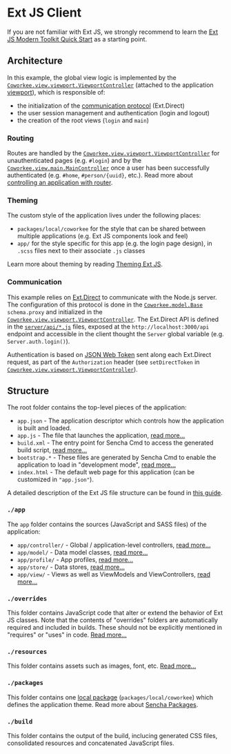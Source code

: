 # Ext JS Client
If you are not familiar with Ext JS, we strongly recommend to learn the [Ext JS Modern Toolkit Quick Start](http://docs.sencha.com/extjs/latest/guides/quick_start/introduction.html) as a starting point.

## Architecture
In this example, the global view logic is implemented by the [`Coworkee.view.viewport.ViewportController`](./app/view/viewport/ViewportController.js) (attached to the application [viewport](http://docs.sencha.com/extjs/latest/modern/Ext.Viewport.html)), which is responsible of:

- the initialization of the [communication protocol](#communication) (Ext.Direct)
- the user session management and authentication (login and logout) 
- the creation of the root views (`login` and `main`)

### Routing
Routes are handled by the [`Coworkee.view.viewport.ViewportController`](./app/view/viewport/ViewportController.js) for unauthenticated pages (e.g. `#login`) and by the [`Coworkee.view.main.MainController`](./app/view/main/MainController.js) once a user has been successfully authenticated (e.g. `#home`, `#person/{uuid}`, etc.). Read more about [controlling an application with router](http://docs.sencha.com/extjs/latest/guides/application_architecture/router.html).

### Theming
The custom style of the application lives under the following places:
- `packages/local/coworkee` for the style that can be shared between multiple applications (e.g. Ext JS components look and feel)
- `app/` for the style specific for this app (e.g. the login page design), in `.scss` files next to their associate `.js` classes

Learn more about theming by reading [Theming Ext JS](http://docs.sencha.com/extjs/latest/guides/core_concepts/theming.html).

### Communication
This example relies on [Ext.Direct](https://docs.sencha.com/extjs/latest/guides/backend_connectors/direct/specification.html) to communicate with the Node.js server. The configuration of this protocol is done in the [`Coworkee.model.Base`](./app/model/Base.js) `schema.proxy` and initialized in the [`Coworkee.view.viewport.ViewportController`](./app/view/viewport/ViewportController.js). The Ext.Direct API is defined in the [`server/api/*.js`](../server/api) files, exposed at the `http://localhost:3000/api` endpoint and accessible in the client thought the `Server` global variable (e.g. `Server.auth.login()`).

Authentication is based on [JSON Web Token](https://jwt.io/introduction/#how-do-json-web-tokens-work-) sent along each Ext.Direct request, as part of the `Authorization` header (see `setDirectToken` in [`Coworkee.view.viewport.ViewportController`](./app/view/viewport/ViewportController.js)).

## Structure
The root folder contains the top-level pieces of the application:

 - `app.json` - The application descriptor which controls how the application is built and loaded.
 - `app.js` - The file that launches the application, [read more...](http://docs.sencha.com/extjs/latest/guides/application_architecture/application_architecture.html#application_architecture-_-application_architecture_-_app_js)
 - `build.xml` - The entry point for Sencha Cmd to access the generated build script, [read more...](http://docs.sencha.com/cmd/guides/advanced_cmd/cmd_build.html)
 - `bootstrap.*` - These files are generated by Sencha Cmd to enable the application to load in "development mode", [read more...](http://docs.sencha.com/cmd/guides/microloader.html)
 - `index.html` - The default web page for this application (can be customized in `"app.json"`).
 
A detailed description of the Ext JS file structure can be found in [this guide](http://docs.sencha.com/extjs/latest/guides/application_architecture/application_architecture.html#application_architecture-_-application_architecture_-_file_structure).

### `./app`
The `app` folder contains the sources (JavaScript and SASS files) of the application:

 - `app/controller/` - Global / application-level controllers, [read more...](http://docs.sencha.com/extjs/latest/guides/application_architecture/application_architecture.html#application_architecture-_-application_architecture_-_controllers)
 - `app/model/` - Data model classes, [read more...](http://docs.sencha.com/extjs/latest/guides/application_architecture/application_architecture.html#application_architecture-_-application_architecture_-_models)
 - `app/profile/` - App profiles, [read more...](http://docs.sencha.com/extjs/latest/guides/application_architecture/developing_for_multiple_screens_and_environments.html#application_architecture-_-developing_for_multiple_screens_and_environments_-_app_profiles)
 - `app/store/` - Data stores, [read more...](http://docs.sencha.com/extjs/latest/guides/application_architecture/application_architecture.html#application_architecture-_-application_architecture_-_stores)
 - `app/view/` - Views as well as ViewModels and ViewControllers, [read more...](http://docs.sencha.com/extjs/latest/guides/application_architecture/application_architecture.html#application_architecture-_-application_architecture_-_views)

### `./overrides`
This folder contains JavaScript code that alter or extend the behavior of Ext JS  classes. Note that the contents of "overrides" folders are automatically required and included in builds. These should not be explicitly mentioned in "requires" or "uses" in code. [Read more...](http://docs.sencha.com/extjs/latest/guides/other_resources/extjs_faq.html#other_resources-_-extjs_faq_-_how_should_i_override_a_method_without_editing_the_source_code_)

### `./resources`
This folder contains assets such as images, font, etc. [Read more...](http://docs.sencha.com/cmd/guides/resource_management.html#resource_management_-_resource_management)

### `./packages`
This folder contains one [local package](http://docs.sencha.com/cmd/guides/cmd_packages/cmd_packages.html#cmd_packages-_-cmd_packages_-_local_packages) (`packages/local/coworkee`) which defines the application theme. Read more about [Sencha Packages](http://docs.sencha.com/cmd/guides/cmd_packages/cmd_packages.html).

### `./build`
This folder contains the output of the build, inclucing generated CSS files, consolidated resources and concatenated JavaScript files.
